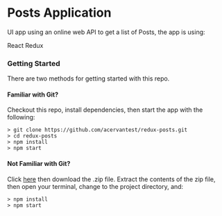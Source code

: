 # Posts Application
UI app using an online web API to get a list of Posts, the app is using:

React
Redux

### Getting Started

There are two methods for getting started with this repo.

#### Familiar with Git?
Checkout this repo, install dependencies, then start the app with the following:

```
> git clone https://github.com/acervantest/redux-posts.git
> cd redux-posts
> npm install
> npm start
```

#### Not Familiar with Git?
Click [here](https://github.com/acervantest/redux-posts/releases) then download the .zip file.  Extract the contents of the zip file, then open your terminal, change to the project directory, and:

```
> npm install
> npm start
```

